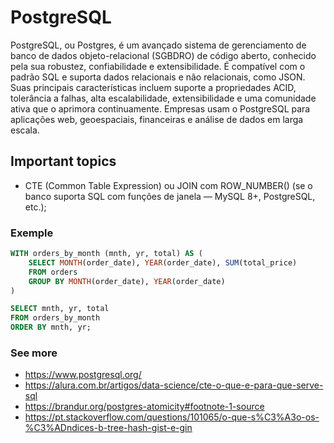 # PostgreSQL

PostgreSQL, ou Postgres, é um avançado sistema de gerenciamento de banco de dados objeto-relacional (SGBDRO) de código aberto, conhecido pela sua robustez, confiabilidade e extensibilidade. 
É compatível com o padrão SQL e suporta dados relacionais e não relacionais, como JSON. Suas principais características incluem suporte a propriedades ACID, tolerância a falhas, alta escalabilidade, extensibilidade e uma comunidade ativa que o aprimora continuamente. Empresas usam o PostgreSQL para aplicações web, geoespaciais, financeiras e análise de dados em larga escala. 

## Important topics
- CTE (Common Table Expression) ou JOIN com ROW_NUMBER() (se o banco suporta SQL com funções de janela — MySQL 8+, PostgreSQL, etc.);

### Exemple
```sql
WITH orders_by_month (mnth, yr, total) AS (
    SELECT MONTH(order_date), YEAR(order_date), SUM(total_price)
    FROM orders
    GROUP BY MONTH(order_date), YEAR(order_date)
)

SELECT mnth, yr, total
FROM orders_by_month
ORDER BY mnth, yr;
```

### See more
- https://www.postgresql.org/
- https://alura.com.br/artigos/data-science/cte-o-que-e-para-que-serve-sql
- https://brandur.org/postgres-atomicity#footnote-1-source
- https://pt.stackoverflow.com/questions/101065/o-que-s%C3%A3o-os-%C3%ADndices-b-tree-hash-gist-e-gin